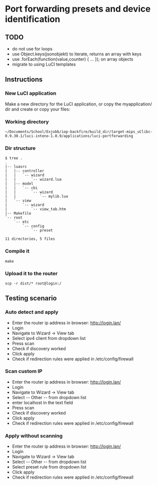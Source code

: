 Port forwarding presets and device identification
=================================================

## TODO ##
 * do not use for loops
 * use Object.keys(jsonobjekt) to iterate, returns an array with keys
 * use .forEach(function(value,counter) { ... }); on array objects
 * migrate to using LuCI templates

## Instructions ##
### New LuCI application ###
Make a new directory for the LuCI application, or copy the myapplication/ dir
and create or copy your files:

### Working directory ###
    ~/Documents/School/Exjobb/iop-backfire/build_dir/target-mips_uClibc-0.9.30.1/luci-inteno-1.0.9/applications/luci-portforwarding

### Dir structure ###
    $ tree .
    .
    |-- luasrc
    |   |-- controller
    |   |   `-- wizard
    |   |       `-- wizard.lua
    |   |-- model
    |   |   `-- cbi
    |   |       `-- wizard
    |   |           `-- mylib.lua
    |   `-- view
    |       `-- wizard
    |           `-- view_tab.htm
    |-- Makefile
    `-- root
        `-- etc
            `-- config
                `-- preset
    
    11 directories, 5 files

### Compile it ###
    make

### Upload it to the router ###
    scp -r dist/* root@login:/

## Testing scenario ##
### Auto detect and apply ###
* Enter the router ip address in browser: http://login.lan/
* Login
* Navigate to Wizard -> View tab
* Select ipv4 client from dropdown list
* Press scan
* Check if discovery worked
* Click apply
* Check if redirection rules were applied in /etc/config/firewall

### Scan custom IP ###
* Enter the router ip address in browser: http://login.lan/
* Login
* Navigate to Wizard -> View tab
* Select -- Other -- from dropdown list
* enter localhost in the text field
* Press scan
* Check if discovery worked
* Click apply
* Check if redirection rules were applied in /etc/config/firewall

### Apply without scanning
* Enter the router ip address in browser: http://login.lan/
* Login
* Navigate to Wizard -> View tab
* Select -- Other -- from dropdown list
* Select preset rule from dropdown list
* Click apply
* Check if redirection rules were applied in /etc/config/firewall
